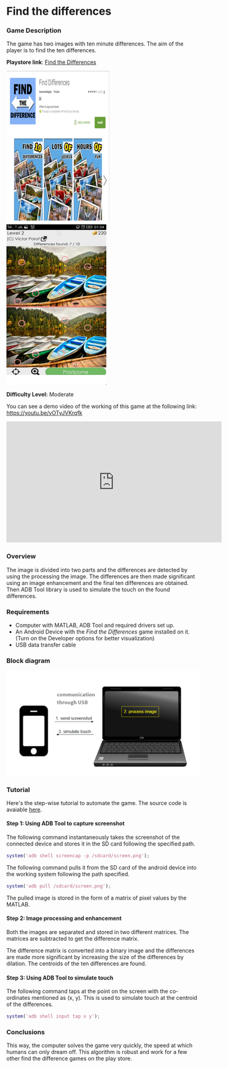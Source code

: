 # Find the differences

### Game Description

The game has two images with ten minute differences. The aim of the player is to find the ten differences. 

**Playstore link**: [Find the  Differences](https://play.google.com/store/apps/details?id=com.ivanovandapps.ftdiaa3&hl=en)

![playstoreFTD](/Images/ftdps.png) 
![game](/Images/ftdim.png)

**Difficulty Level:** Moderate

You can see a demo video of the working of this game at the following link: https://youtu.be/vOTyJVKrqfk

<div class="row" style="text-align:center;">
    <iframe width="560" height="315" src="https://www.youtube.com/embed/vOTyJVKrqfk" frameborder="0" allowfullscreen></iframe>
</div> 

### Overview

The image is divided into two parts and the differences are detected by using the processing the image. The differences are then made significant using an image enhancement and the final ten differences are obtained. Then ADB Tool library is used to simulate the touch on the found differences.

### Requirements

- Computer with MATLAB, ADB Tool and required drivers set up.
- An Android Device with the *Find the Differences* game installed on it. (Turn on the Developer options for better visualization)
- USB data transfer cable

### Block diagram

![blockdiagram](/Images/BlockDiagram.png)

### Tutorial

Here's the step-wise tutorial to automate the game. The source code is avaiable [here](https://github.com/GameAutomators/Find-The-Difference).

#### Step 1: Using ADB Tool to capture screenshot

The following command instantaneously takes the screenshot of the connected device and stores it in the SD card following the specified path.
  
```MATLAB
system('adb shell screencap -p /sdcard/screen.png');
```

The following command pulls it from the SD card of the android device into the working system following the path specified.

```MATLAB
system('adb pull /sdcard/screen.png');
```
  
The pulled image is stored in the form of a matrix of pixel values by the MATLAB.

#### Step 2: Image processing and enhancement

Both the images are separated and stored in two different matrices. The matrices are subtracted to get the difference matrix.

The difference matrix is converted into a binary image and the differences are made more significant by increasing the size of the differences by dilation. The centroids of the ten differences are found.


#### Step 3: Using ADB Tool to simulate touch

The following command taps at the point on the screen with the co-ordinates mentioned as (x, y). This is used to simulate touch at the centroid of the differences.

```MATLAB
system('adb shell input tap x y');
```

### Conclusions

This way, the computer solves the game very quickly, the speed at which humans can only dream off. This algorithm is robust and work for a few other find the difference games on the play store.